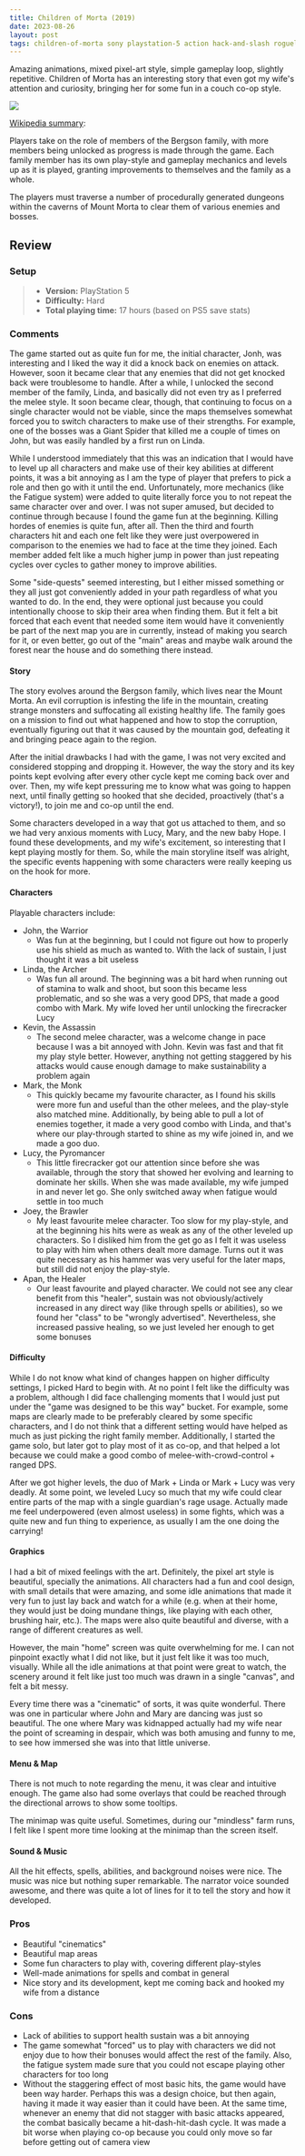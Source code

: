 ```yaml
---
title: Children of Morta (2019)
date: 2023-08-26
layout: post
tags: children-of-morta sony playstation-5 action hack-and-slash roguelite dead-mage single-player multiplayer co-op
---
```


Amazing animations, mixed pixel-art style, simple gameplay loop, slightly repetitive. Children of Morta has an
interesting story that even got my wife's attention and curiosity, bringing her for some fun in a couch co-op style.

![](https://raw.githubusercontent.com/Tschis/reviews-blog/main/assets/covers/children-of-morta-2019-cover.jpeg)

[Wikipedia summary](https://en.wikipedia.org/wiki/Children_of_Morta):

Players take on the role of members of the Bergson family, with more members being unlocked as progress is made through
the game. Each family member has its own play-style and gameplay mechanics and levels up as it is played, granting
improvements to themselves and the family as a whole.

The players must traverse a number of procedurally generated dungeons within the caverns of Mount Morta to clear them of
various enemies and bosses.

## Review

### Setup
> - **Version:** PlayStation 5
> - **Difficulty:** Hard
> - **Total playing time:** 17 hours (based on PS5 save stats)

### Comments

The game started out as quite fun for me, the initial character, Jonh, was interesting and I liked the way it did a 
knock back on enemies on attack. However, soon it became clear that any enemies that did not get knocked back were 
troublesome to handle. After a while, I unlocked the second member of the family, Linda, and basically did not even try 
as I preferred the melee style. It soon became clear, though, that continuing to focus on a single character would not 
be viable, since the maps themselves somewhat forced you to switch characters to make use of their strengths. For 
example, one of the bosses was a Giant Spider that killed me a couple of times on John, but was easily handled by a 
first run on Linda.

While I understood immediately that this was an indication that I would have to level up all characters and make use of
their key abilities at different points, it was a bit annoying as I am the type of player that prefers to pick a role
and then go with it until the end. Unfortunately, more mechanics (like the Fatigue system) were added to quite literally
force you to not repeat the same character over and over. I was not super amused, but decided to continue through
because I found the game fun at the beginning. Killing hordes of enemies is quite fun, after all. Then the third and
fourth characters hit and each one felt like they were just overpowered in comparison to the enemies we had to face at
the time they joined. Each member added felt like a much higher jump in power than just repeating cycles over cycles to
gather money to improve abilities.

Some "side-quests" seemed interesting, but I either missed something or they all just got conveniently added in your
path regardless of what you wanted to do. In the end, they were optional just because you could intentionally choose to
skip their area when finding them. But it felt a bit forced that each event that needed some item would have it
conveniently be part of the next map you are in currently, instead of making you search for it, or even better, go out
of the "main" areas and maybe walk around the forest near the house and do something there instead.


#### Story

The story evolves around the Bergson family, which lives near the Mount Morta. An evil corruption is infesting the life
in the mountain, creating strange monsters and suffocating all existing healthy life. The family goes on a mission to
find out what happened and how to stop the corruption, eventually figuring out that it was caused by the mountain god,
defeating it and bringing peace again to the region.

After the initial drawbacks I had with the game, I was not very excited and considered stopping and dropping it.
However, the way the story and its key points kept evolving after every other cycle kept me coming back over and over.
Then, my wife kept pressuring me to know what was going to happen next, until finally getting so hooked that she
decided, proactively (that's a victory!), to join me and co-op until the end.

Some characters developed in a way that got us attached to them, and so we had very anxious moments with Lucy, Mary,
and the new baby Hope. I found these developments, and my wife's excitement, so interesting that I kept playing mostly
for them. So, while the main storyline itself was alright, the specific events happening with some characters were
really keeping us on the hook for more.

#### Characters

Playable characters include:

* John, the Warrior
    * Was fun at the beginning, but I could not figure out how to properly use his shield as much as wanted to. With the
      lack of sustain, I just thought it was a bit useless
* Linda, the Archer
    * Was fun all around. The beginning was a bit hard when running out of stamina to walk and shoot, but soon this became
      less problematic, and so she was a very good DPS, that made a good combo with Mark. My wife loved her until unlocking
      the firecracker Lucy
* Kevin, the Assassin
    * The second melee character, was a welcome change in pace because I was a bit annoyed with John. Kevin was fast and
      that fit my play style better. However, anything not getting staggered by his attacks would cause enough damage to
      make sustainability a problem again
* Mark, the Monk
    * This quickly became my favourite character, as I found his skills were more fun and useful than the other melees,
      and the play-style also matched mine. Additionally, by being able to pull a lot of enemies together, it made a very
      good combo with Linda, and that's where our play-through started to shine as my wife joined in, and we made a goo duo.
* Lucy, the Pyromancer
    * This little firecracker got our attention since before she was available, through the story that showed her evolving
      and learning to dominate her skills. When she was made available, my wife jumped in and never let go. She only
      switched away when fatigue would settle in too much
* Joey, the Brawler
    * My least favourite melee character. Too slow for my play-style, and at the beginning his hits were as weak as any
      of the other leveled up characters. So I disliked him from the get go as I felt it was useless to play with him when
      others dealt more damage. Turns out it was quite necessary as his hammer was very useful for the later maps, but still
      did not enjoy the play-style.
* Apan, the Healer
    * Our least favourite and played character. We could not see any clear benefit from this "healer", sustain was not
      obviously/actively increased in any direct way (like through spells or abilities), so we found her "class" to be
      "wrongly advertised". Nevertheless, she increased passive healing, so we just leveled her enough to get some bonuses

#### Difficulty

While I do not know what kind of changes happen on higher difficulty settings, I picked Hard to begin with. At no point
I felt like the difficulty was a problem, although I did face challenging moments that I would just put under the "game
was designed to be this way" bucket. For example, some maps are clearly made to be preferably cleared by some specific
characters, and I do not think that a different setting would have helped as much as just picking the right family
member. Additionally, I started the game solo, but later got to play most of it as co-op, and that helped a lot because
we could make a good combo of melee-with-crowd-control + ranged DPS.

After we got higher levels, the duo of Mark + Linda or Mark + Lucy was very deadly. At some point, we leveled Lucy so
much that my wife could clear entire parts of the map with a single guardian's rage usage. Actually made me feel
underpowered (even almost useless) in some fights, which was a quite new and fun thing to experience, as usually I am
the one doing the carrying!

#### Graphics

I had a bit of mixed feelings with the art. Definitely, the pixel art style is beautiful, specially the animations. All
characters had a fun and cool design, with small details that were amazing, and some idle animations that made it very
fun to just lay back and watch for a while (e.g. when at their home, they would just be doing mundane things, like
playing with each other, brushing hair, etc.). The maps were also quite beautiful and diverse, with a range of different
creatures as well.

However, the main "home" screen was quite overwhelming for me. I can not pinpoint exactly what I did not like, but it
just felt like it was too much, visually. While all the idle animations at that point were great to watch, the scenery
around it felt like just too much was drawn in a single "canvas", and felt a bit messy.

Every time there was a "cinematic" of sorts, it was quite wonderful. There was one in particular where John and Mary are
dancing was just so beautiful. The one where Mary was kidnapped actually had my wife near the point of screaming in
despair, which was both amusing and funny to me, to see how immersed she was into that little universe.

#### Menu & Map

There is not much to note regarding the menu, it was clear and intuitive enough. The game also had some overlays that
could be reached through the directional arrows to show some tooltips.

The minimap was quite useful. Sometimes, during our "mindless" farm runs, I felt like I spent more time looking at the
minimap than the screen itself.

#### Sound & Music

All the hit effects, spells, abilities, and background noises were nice. The music was nice but nothing super
remarkable. The narrator voice sounded awesome, and there was quite a lot of lines for it to tell the story and how it
developed.

### Pros

- Beautiful "cinematics"
- Beautiful map areas
- Some fun characters to play with, covering different play-styles
- Well-made animations for spells and combat in general
- Nice story and its development, kept me coming back and hooked my wife from a distance

### Cons

- Lack of abilities to support health sustain was a bit annoying
- The game somewhat "forced" us to play with characters we did not enjoy due to how their bonuses would affect the rest
  of the family. Also, the fatigue system made sure that you could not escape playing other characters for too long
- Without the staggering effect of most basic hits, the game would have been way harder. Perhaps this was a design
  choice, but then again, having it made it way easier than it could have been. At the same time, whenever an enemy that
  did not stagger with basic attacks appeared, the combat basically became a hit-dash-hit-dash cycle. It was made a bit
  worse when playing co-op because you could only move so far before getting out of camera view
